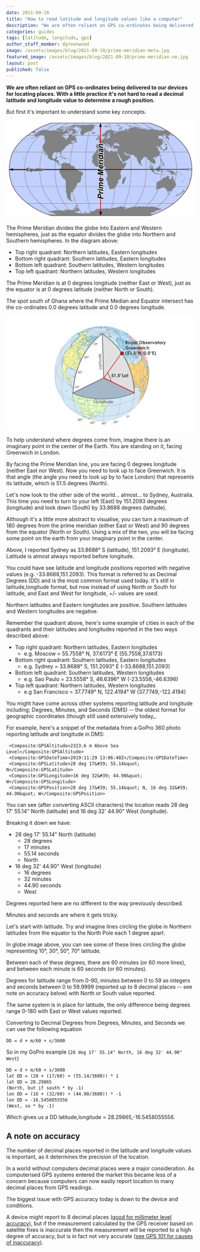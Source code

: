 ```yaml
---
date: 2021-09-10
title: "How to read latitude and longitude values like a computer"
description: "We are often reliant on GPS co-ordinates being delivered to our devices to interpret location. With a little practice it's not hard to read a decimal latitude and longitude value to determine a rough position."
categories: guides
tags: [latitude, longitude, gps]
author_staff_member: dgreenwood
image: /assets/images/blog/2021-09-10/prime-meridian-meta.jpg
featured_image: /assets/images/blog/2021-09-10/prime-meridian-sm.jpg
layout: post
published: false
---
```


**We are often reliant on GPS co-ordinates being delivered to our devices for locating places. With a little practice it's not hard to read a decimal latitude and longitude value to determine a rough position.**

But first it's important to understand some key concepts.

<img class="img-fluid" src="/assets/images/blog/2021-09-10/prime-meridian-sm.jpg
" alt="Equator and Prime Meridian" title="Equator and Prime Meridian" />

The Prime Meridian divides the globe into Eastern and Western hemispheres, just as the equator divides the globe into Northern and Southern hemispheres. In the diagram above:

* Top right quadrant: Northern latitudes, Eastern longitudes
* Bottom right quadrant: Southern latitudes, Eastern longitudes
* Bottom left quadrant: Southern latitudes, Western longitudes
* Top left quadrant: Northern latitudes, Western longitudes

The Prime Meridian is at 0 degrees longitude (neither East or West), just as the equator is at 0 degrees latitude (neither North or South).

The spot south of Ghana where the Prime Median and Equator intersect has the co-ordinates 0.0 degrees latitude and 0.0 degrees longitude.

<img class="img-fluid" src="/assets/images/blog/2021-09-10/decimal-degrees-greenwich.jpg
" alt="Latitude and longitude decimal diagram" title="Latitude and longitude decimal diagram" />

To help understand where degrees come from, imagine there is an imaginary point in the center of the Earth. You are standing on it, facing Greenwich in London.

By facing the Prime Meridian line, you are facing 0 degrees longitude (neither East nor West). Now you need to look up to face Greenwich. It is that angle (the angle you need to look up by to face London) that represents its latitude, which is 51.5 degrees (North).

Let's now look to the other side of the world... almost... to Sydney, Australia. This time you need to turn to your left (East) by 151.2093 degrees (longitude) and look down (South) by 33.8688 degrees (latitude).

Although it's a little more abstract to visualise, you can turn a maximum of 180 degrees from the prime meridian (either East or West) and 90 degrees from the equator (North or South). Using a mix of the two, you will be facing some point on the earth from your imaginary point in the center.

Above, I reported Sydney as 33.8688° S (latitude), 151.2093° E (longitude). Latitude is almost always reported before longitude.

You could have see latitude and longitude positions reported with negative values (e.g. -33.8688,151.2093). This format is referred to as Decimal Degrees (DD) and is the most common format used today. It's still in latitude,longitude format, but now instead of using North or South for latitude, and East and West for longitude, +/- values are used. 

Northern latitudes and Eastern longitudes are positive. Southern latitudes and Western longitudes are negative. 

Remember the quadrant above, here's some example of cities in each of the quadrants and their latitudes and longitudes reported in the two ways described above:

* Top right quadrant: Northern latitudes, Eastern longitudes
	* e.g. Moscow = 55.7558° N, 37.6173° E (55.7558,37.6173)
* Bottom right quadrant: Southern latitudes, Eastern longitudes 
	* e.g. Sydney = 33.8688° S, 151.2093° E (-33.8688,151.2093)
* Bottom left quadrant: Southern latitudes, Western longitudes
	* e.g. Sao Paulo = 23.5558° S, 46.6396° W (-23.5558,-46.6396)
* Top left quadrant: Northern latitudes, Western longitudes
	* e.g San Francisco = 37.7749° N, 122.4194° W (37.7749,-122.4194)

You might have come across other systems reporting latitude and longitude including; Degrees, Minutes, and Seconds (DMS) -- the oldest format for geographic coordinates (though still used extensively today_.

For example, here's a snippet of the metadata from a GoPro 360 photo reporting latitude and longitude in DMS:

```
 <Composite:GPSAltitude>2323.6 m Above Sea Level</Composite:GPSAltitude>
 <Composite:GPSDateTime>2019:11:29 13:06:48Z</Composite:GPSDateTime>
 <Composite:GPSLatitude>28 deg 17&#39; 55.14&quot; N</Composite:GPSLatitude>
 <Composite:GPSLongitude>16 deg 32&#39; 44.90&quot; W</Composite:GPSLongitude>
 <Composite:GPSPosition>28 deg 17&#39; 55.14&quot; N, 16 deg 32&#39; 44.90&quot; W</Composite:GPSPosition>
```

You can see (after converting ASCII characters) the location reads 28 deg 17' 55.14" North (latitude) and 16 deg 32' 44.90" West (longitude).

Breaking it down we have:

* 28 deg 17' 55.14" North (latitude)
	* 28 degrees
	* 17 minutes
	* 55.14 seconds
	* North
* 16 deg 32' 44.90" West (longitude)
	* 16 degrees
	* 32 minutes
	* 44.90 seconds
	* West

Degrees reported here are no different to the way previously described.

Minutes and seconds are where it gets tricky.

Let's start with latitude. Try and imagine lines circling the globe in Northern latitudes from the equator to the North Pole each 1 degree apart. 

In globe image above, you can see some of these lines circling the globe representing 10°, 30°, 50°, 70° latitude.

Between each of these degrees, there are 60 minutes (or 60 more lines), and between each minute is 60 seconds (or 60 minutes).

Degrees for latitude range from 0-90, minutes between 0 to 59 as integers and seconds between 0 to 59.9999 (reported up to 8 decimal places -- see note on accuracy below) with North or South value reported.

The same system is in place for latitude, the only difference being degrees range 0-180 with East or West values reported.

Converting to Decimal Degrees from Degrees, Minutes, and Seconds we can use the following equation

```
DD = d + m/60 + s/3600
```

So in my GoPro example (`28 deg 17' 55.14" North, 16 deg 32' 44.90" West`)

```
DD = d + m/60 + s/3600 
lat DD = (28 + (17/60) + (55.14/3600)) * 1
lat DD = 28.29865
(North, but if south * by -1)
lon DD = (16 + (32/60) + (44.90/3600)) * -1
lon DD = -16.5458055556
(West, so * by -1)
```

Which gives us a DD latitude,longitude = 28.29865,-16.5458055556.

## A note on accuracy

The number of decimal places reported in the latitude and longitude values is important, as it determines the precision of the location.

In a world without computers decimal places were a major consideration. As computerised GPS systems entered the market this became less of a concern because computers can now easily report location to many decimal places from GPS readings.

The biggest issue with GPS accuracy today is down to the device and conditions.

A device might report to 8 decimal places ([good for millimeter level accuracy](https://en.wikipedia.org/wiki/Decimal_degrees)), but if the measurement calculated by the GPS receiver based on satellite fixes is inaccurate then the measurement will be reported to a high degree of accuracy, but is in fact not very accurate ([see GPS 101 for causes of inaccuracy](/blog/2020/gps-101)).